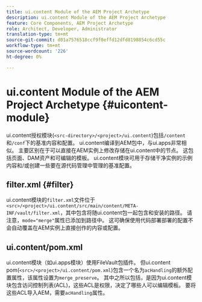 ```yaml
---
title: ui.content Module of the AEM Project Archetype
description: ui.content Module of the AEM Project Archetype
feature: Core Components, AEM Project Archetype
role: Architect, Developer, Administrator
translation-type: tm+mt
source-git-commit: d01a7576518ccf9f0effd12dfd8198854c6cd55c
workflow-type: tm+mt
source-wordcount: '226'
ht-degree: 0%

---
```



# ui.content Module of the AEM Project Archetype {#uicontent-module}

ui.content授权模块(`<src-directory>/<project>/ui.content`)包括`/content`和`/conf`下的基准内容和配置。 ui.content编译到AEM包中，与ui.apps非常相似。 主要区别在于可以直接在AEM实例上修改存储在ui.content中的节点。 这包括页面、DAM资产和可编辑的模板。 ui.content模块可用于存储干净实例的示例内容和/或创建一些要在源代码管理中管理的基准配置。

## filter.xml {#filter}

ui.content模块的`filter.xml`文件位于`<src>/<project>/ui.content/src/main/content/META-INF/vault/filter.xml`，其中包含将随ui.content包一起包含和安装的路径。 请注意，`mode="merge"`属性已添加到路径中。 这可确保使用代码部署部署的配置不会自动覆盖在AEM实例上直接创作的内容或配置。

## ui.content/pom.xml

ui.content模块（如ui.apps模块）使用FileVault包插件。 但ui.content pom(`<src>/<project>/ui.content/pom.xml`)包含一个名为`acHandling`的额外配置属性，该属性设置为`merge_preserve`。 其中之所以包括，是因为ui.content模块包含访问控制列表(ACL)，这些ACL是权限，决定了哪些人可以编辑模板。 要将这些ACL导入AEM，需要`acHandling`属性。
